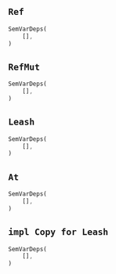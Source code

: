 ## `Ref`

```rust
SemVarDeps(
    [],
)
```

## `RefMut`

```rust
SemVarDeps(
    [],
)
```

## `Leash`

```rust
SemVarDeps(
    [],
)
```

## `At`

```rust
SemVarDeps(
    [],
)
```

## `impl Copy for Leash`

```rust
SemVarDeps(
    [],
)
```
